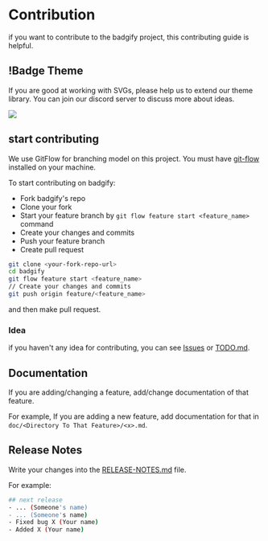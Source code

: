 # Contribution

if you want to contribute to the badgify project, this contributing guide is helpful.

## !Badge Theme

If you are good at working with SVGs, please help us to extend our theme library. You can join our discord server to discuss more about ideas.

[![](https://badgify.thex.solutions/api/badge/link?title=TheX's%20server&icon=discord&bg=5858be)](https://discord.gg/u3SsX89J)

## start contributing

We use GitFlow for branching model on this project. You must have [git-flow](https://github.com/nvie/gitflow/wiki/Installation) installed on your machine.

To start contributing on badgify:
- Fork badgify's repo
- Clone your fork
- Start your feature branch by `git flow feature start <feature_name>` command
- Create your changes and commits
- Push your feature branch
- Create pull request

```bash
git clone <your-fork-repo-url>
cd badgify
git flow feature start <feature_name>
// Create your changes and commits
git push origin feature/<feature_name>
```
and then make pull request.

### Idea
if you haven't any idea for contributing, you can see [Issues](https://github.com/TheXSolutions/badgify/issues) or [TODO.md](https://github.com/TheXSolutions/badgify/blob/main/TODO.md).

## Documentation
If you are adding/changing a feature, add/change documentation of that feature.

For example, If you are adding a new feature, add documentation for that in `doc/<Directory To That Feature>/<x>.md`.

## Release Notes
Write your changes into the [RELEASE-NOTES.md](https://github.com/TheXSolutions/badgify/blob/main/RELEASE-NOTES.md) file.

For example:

```bash
## next release
- ... (Someone's name)
- ... (Someone's name)
- Fixed bug X (Your name)
- Added X (Your name)
```
